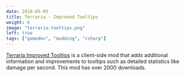 ```yaml
---
date: 2018-05-03
title: Terraria - Improved Tooltips
weight: 6
image: "terraria-tooltips.png"
left: true
tags: ["gamedev", "modding", "csharp"]
---
```


[Terraria Improved Tooltips](https://github.com/Zephilinox/ZephsImprovedtooltips) is a client-side mod that adds additional information and improvements to tooltips such as detailed statistics like damage per second. This mod has over 2000 downloads.
